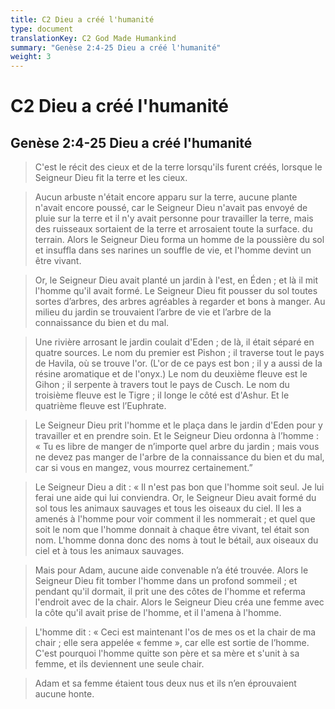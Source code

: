 ```yaml
---
title: C2 Dieu a créé l'humanité
type: document
translationKey: C2 God Made Humankind
summary: "Genèse 2:4-25 Dieu a créé l'humanité"
weight: 3
---
```

# C2 Dieu a créé l'humanité

## Genèse 2:4-25 Dieu a créé l'humanité

>   C'est le récit des cieux et de la terre lorsqu'ils furent créés, lorsque le Seigneur Dieu fit la terre et les cieux.

>   Aucun arbuste n'était encore apparu sur la terre, aucune plante n'avait encore poussé, car le Seigneur Dieu n'avait pas envoyé de pluie sur la terre et il n'y avait personne pour travailler la terre, mais des ruisseaux sortaient de la terre et arrosaient toute la surface. du terrain. Alors le Seigneur Dieu forma un homme de la poussière du sol et insuffla dans ses narines un souffle de vie, et l'homme devint un être vivant.

>   Or, le Seigneur Dieu avait planté un jardin à l'est, en Éden ; et là il mit l'homme qu'il avait formé. Le Seigneur Dieu fit pousser du sol toutes sortes d’arbres, des arbres agréables à regarder et bons à manger. Au milieu du jardin se trouvaient l’arbre de vie et l’arbre de la connaissance du bien et du mal.

>   Une rivière arrosant le jardin coulait d'Eden ; de là, il était séparé en quatre sources. Le nom du premier est Pishon ; il traverse tout le pays de Havila, où se trouve l'or. (L'or de ce pays est bon ; il y a aussi de la résine aromatique et de l'onyx.) Le nom du deuxième fleuve est le Gihon ; il serpente à travers tout le pays de Cusch. Le nom du troisième fleuve est le Tigre ; il longe le côté est d'Ashur. Et le quatrième fleuve est l’Euphrate.

>   Le Seigneur Dieu prit l'homme et le plaça dans le jardin d'Eden pour y travailler et en prendre soin. Et le Seigneur Dieu ordonna à l’homme : « Tu es libre de manger de n’importe quel arbre du jardin ; mais vous ne devez pas manger de l'arbre de la connaissance du bien et du mal, car si vous en mangez, vous mourrez certainement.”

>   Le Seigneur Dieu a dit : « Il n'est pas bon que l'homme soit seul. Je lui ferai une aide qui lui conviendra. Or, le Seigneur Dieu avait formé du sol tous les animaux sauvages et tous les oiseaux du ciel. Il les a amenés à l'homme pour voir comment il les nommerait ; et quel que soit le nom que l'homme donnait à chaque être vivant, tel était son nom. L'homme donna donc des noms à tout le bétail, aux oiseaux du ciel et à tous les animaux sauvages.

>   Mais pour Adam, aucune aide convenable n’a été trouvée. Alors le Seigneur Dieu fit tomber l'homme dans un profond sommeil ; et pendant qu'il dormait, il prit une des côtes de l'homme et referma l'endroit avec de la chair. Alors le Seigneur Dieu créa une femme avec la côte qu'il avait prise de l'homme, et il l'amena à l'homme.

>   L'homme dit : « Ceci est maintenant l'os de mes os et la chair de ma chair ; elle sera appelée « femme », car elle est sortie de l’homme. C'est pourquoi l'homme quitte son père et sa mère et s'unit à sa femme, et ils deviennent une seule chair.

>   Adam et sa femme étaient tous deux nus et ils n’en éprouvaient aucune honte.

